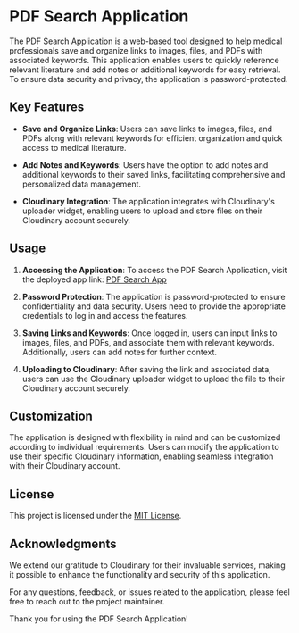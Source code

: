 # PDF Search Application

The PDF Search Application is a web-based tool designed to help medical professionals save and organize links to images, files, and PDFs with associated keywords. This application enables users to quickly reference relevant literature and add notes or additional keywords for easy retrieval. To ensure data security and privacy, the application is password-protected.

## Key Features

- **Save and Organize Links**: Users can save links to images, files, and PDFs along with relevant keywords for efficient organization and quick access to medical literature.

- **Add Notes and Keywords**: Users have the option to add notes and additional keywords to their saved links, facilitating comprehensive and personalized data management.

- **Cloudinary Integration**: The application integrates with Cloudinary's uploader widget, enabling users to upload and store files on their Cloudinary account securely.

## Usage

1. **Accessing the Application**: To access the PDF Search Application, visit the deployed app link: [PDF Search App](https://mereljac.github.io/pdfSearch/)

2. **Password Protection**: The application is password-protected to ensure confidentiality and data security. Users need to provide the appropriate credentials to log in and access the features.

3. **Saving Links and Keywords**: Once logged in, users can input links to images, files, and PDFs, and associate them with relevant keywords. Additionally, users can add notes for further context.

4. **Uploading to Cloudinary**: After saving the link and associated data, users can use the Cloudinary uploader widget to upload the file to their Cloudinary account securely.

## Customization

The application is designed with flexibility in mind and can be customized according to individual requirements. Users can modify the application to use their specific Cloudinary information, enabling seamless integration with their Cloudinary account.

## License

This project is licensed under the [MIT License](LICENSE).

## Acknowledgments

We extend our gratitude to Cloudinary for their invaluable services, making it possible to enhance the functionality and security of this application.

For any questions, feedback, or issues related to the application, please feel free to reach out to the project maintainer.

Thank you for using the PDF Search Application!